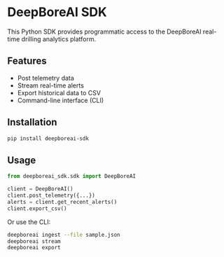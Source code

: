 # DeepBoreAI SDK

This Python SDK provides programmatic access to the DeepBoreAI real-time drilling analytics platform.

## Features
- Post telemetry data
- Stream real-time alerts
- Export historical data to CSV
- Command-line interface (CLI)

## Installation

```bash
pip install deepboreai-sdk
```

## Usage

```python
from deepboreai_sdk.sdk import DeepBoreAI

client = DeepBoreAI()
client.post_telemetry({...})
alerts = client.get_recent_alerts()
client.export_csv()
```

Or use the CLI:

```bash
deepboreai ingest --file sample.json
deepboreai stream
deepboreai export
```